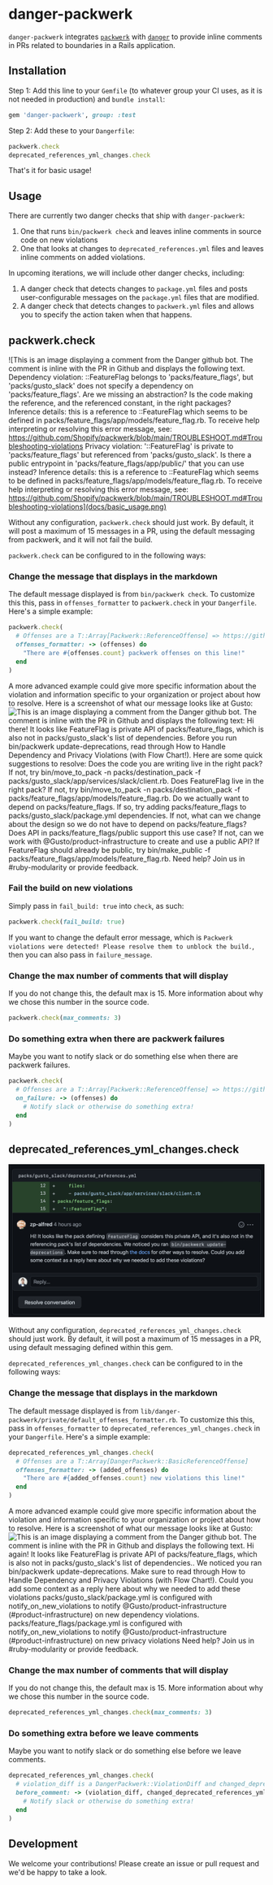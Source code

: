 # danger-packwerk

`danger-packwerk` integrates [`packwerk`](https://github.com/Shopify/packwerk) with [`danger`](https://github.com/danger/danger) to provide inline comments in PRs related to boundaries in a Rails application.

## Installation
Step 1: Add this line to your `Gemfile` (to whatever group your CI uses, as it is not needed in production) and `bundle install`:

```ruby
gem 'danger-packwerk', group: :test
```

Step 2: Add these to your `Dangerfile`:

```ruby
packwerk.check
deprecated_references_yml_changes.check
```

That's it for basic usage!

## Usage

There are currently two danger checks that ship with `danger-packwerk`:
1) One that runs `bin/packwerk check` and leaves inline comments in source code on new violations
2) One that looks at changes to `deprecated_references.yml` files and leaves inline comments on added violations.

In upcoming iterations, we will include other danger checks, including:
1) A danger check that detects changes to `package.yml` files and posts user-configurable messages on the `package.yml` files that are modified.
2) A danger check that detects changes to `packwerk.yml` files and allows you to specify the action taken when that happens.

## packwerk.check
![This is an image displaying a comment from the Danger github bot. The comment is inline with the PR in Github and displays the following text. Dependency violation: ::FeatureFlag belongs to 'packs/feature_flags', but 'packs/gusto_slack' does not specify a dependency on 'packs/feature_flags'. Are we missing an abstraction? Is the code making the reference, and the referenced constant, in the right packages? Inference details: this is a reference to ::FeatureFlag which seems to be defined in packs/feature_flags/app/models/feature_flag.rb. To receive help interpreting or resolving this error message, see: https://github.com/Shopify/packwerk/blob/main/TROUBLESHOOT.md#Troubleshooting-violations Privacy violation: '::FeatureFlag' is private to 'packs/feature_flags' but referenced from 'packs/gusto_slack'. Is there a public entrypoint in 'packs/feature_flags/app/public/' that you can use instead? Inference details: this is a reference to ::FeatureFlag which seems to be defined in packs/feature_flags/app/models/feature_flag.rb. To receive help interpreting or resolving this error message, see: https://github.com/Shopify/packwerk/blob/main/TROUBLESHOOT.md#Troubleshooting-violations](docs/basic_usage.png)

Without any configuration, `packwerk.check` should just work. By default, it will post a maximum of 15 messages in a PR, using the default messaging from packwerk, and it will not fail the build.

`packwerk.check` can be configured to in the following ways:

### Change the message that displays in the markdown
The default message displayed is from `bin/packwerk check`. To customize this this, pass in `offenses_formatter` to `packwerk.check` in your `Dangerfile`. Here's a simple example:
```ruby
packwerk.check(
  # Offenses are a T::Array[Packwerk::ReferenceOffense] => https://github.com/Shopify/packwerk/blob/main/lib/packwerk/reference_offense.rb
  offenses_formatter: -> (offenses) do
    "There are #{offenses.count} packwerk offenses on this line!"
  end
)
```

A more advanced example could give more specific information about the violation and information specific to your organization or project about how to resolve. Here is a screenshot of what our message looks like at Gusto:
![This is an image displaying a comment from the Danger github bot. The comment is inline with the PR in Github and displays the following text: Hi there! It looks like FeatureFlag is private API of packs/feature_flags, which is also not in packs/gusto_slack's list of dependencies. Before you run bin/packwerk update-deprecations, read through How to Handle Dependency and Privacy Violations (with Flow Chart!). Here are some quick suggestions to resolve: Does the code you are writing live in the right pack? If not, try bin/move_to_pack -n packs/destination_pack -f packs/gusto_slack/app/services/slack/client.rb. Does FeatureFlag live in the right pack? If not, try bin/move_to_pack -n packs/destination_pack -f packs/feature_flags/app/models/feature_flag.rb. Do we actually want to depend on packs/feature_flags. If so, try adding packs/feature_flags to packs/gusto_slack/package.yml dependencies. If not, what can we change about the design so we do not have to depend on packs/feature_flags? Does API in packs/feature_flags/public support this use case? If not, can we work with @Gusto/product-infrastructure to create and use a public API? If FeatureFlag should already be public, try bin/make_public -f packs/feature_flags/app/models/feature_flag.rb. Need help? Join us in #ruby-modularity or provide feedback.](docs/advanced_usage.png)

### Fail the build on new violations
Simply pass in `fail_build: true` into `check`, as such:
```ruby
packwerk.check(fail_build: true)
```

If you want to change the default error message, which is `Packwerk violations were detected! Please resolve them to unblock the build.`, then you can also pass in `failure_message`.

### Change the max number of comments that will display
If you do not change this, the default max is 15. More information about why we chose this number in the source code.
```ruby
packwerk.check(max_comments: 3)
```

### Do something extra when there are packwerk failures
Maybe you want to notify slack or do something else when there are packwerk failures.

```ruby
packwerk.check(
  # Offenses are a T::Array[Packwerk::ReferenceOffense] => https://github.com/Shopify/packwerk/blob/main/lib/packwerk/reference_offense.rb
  on_failure: -> (offenses) do
    # Notify slack or otherwise do something extra!
  end
)
```

## deprecated_references_yml_changes.check
![This is an image displaying a comment from the Danger github bot. The comment is inline with the PR in Github and displays the following text. We noticed you ran `bin/packwerk update-deprecations`. Make sure to read through the docs for other ways to resolve.](docs/basic_usage_2.png)

Without any configuration, `deprecated_references_yml_changes.check` should just work. By default, it will post a maximum of 15 messages in a PR, using default messaging defined within this gem.

`deprecated_references_yml_changes.check` can be configured to in the following ways:

### Change the message that displays in the markdown
The default message displayed is from `lib/danger-packwerk/private/default_offenses_formatter.rb`. To customize this this, pass in `offenses_formatter` to `deprecated_references_yml_changes.check` in your `Dangerfile`. Here's a simple example:
```ruby
deprecated_references_yml_changes.check(
  # Offenses are a T::Array[DangerPackwerk::BasicReferenceOffense]
  offenses_formatter: -> (added_offenses) do
    "There are #{added_offenses.count} new violations this line!"
  end
)
```

A more advanced example could give more specific information about the violation and information specific to your organization or project about how to resolve. Here is a screenshot of what our message looks like at Gusto:
![This is an image displaying a comment from the Danger github bot. The comment is inline with the PR in Github and displays the following text. Hi again! It looks like FeatureFlag is private API of packs/feature_flags, which is also not in packs/gusto_slack's list of dependencies.. We noticed you ran bin/packwerk update-deprecations. Make sure to read through How to Handle Dependency and Privacy Violations (with Flow Chart!). Could you add some context as a reply here about why we needed to add these violations packs/gusto_slack/package.yml is configured with notify_on_new_violations to notify @Gusto/product-infrastructure (#product-infrastructure) on new dependency violations. packs/feature_flags/package.yml is configured with notify_on_new_violations to notify @Gusto/product-infrastructure (#product-infrastructure) on new privacy violations
Need help? Join us in #ruby-modularity or provide feedback.
](docs/advanced_usage_2.png)

### Change the max number of comments that will display
If you do not change this, the default max is 15. More information about why we chose this number in the source code.
```ruby
deprecated_references_yml_changes.check(max_comments: 3)
```

### Do something extra before we leave comments
Maybe you want to notify slack or do something else before we leave comments.

```ruby
deprecated_references_yml_changes.check(
  # violation_diff is a DangerPackwerk::ViolationDiff and changed_deprecated_references_ymls is a T::Array[String]
  before_comment: -> (violation_diff, changed_deprecated_references_ymls) do
    # Notify slack or otherwise do something extra!
  end
)
```

## Development

We welcome your contributions! Please create an issue or pull request and we'd be happy to take a look.
